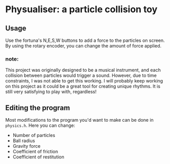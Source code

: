 # Physualiser: a particle collision toy

## Usage
Use the fortuna's N,E,S,W buttons to add a force to the particles on screen.
By using the rotary encoder, you can change the amount of force applied.

### note:
This project was originally designed to be a musical instrument, and each
collision between particles would trigger a sound. However, due to time 
constraints, I was not able to get this working. I will probably
keep working on this project as it could be a great tool for creating 
unique rhythms. It is still very satisfying to play with, regardless!

## Editing the program
Most modifications to the program you'd want to make can be done in 
`physics.h`. Here you can change:

 - Number of particles
 - Ball radius
 - Gravity force
 - Coefficient of friction
 - Coefficient of restitution

